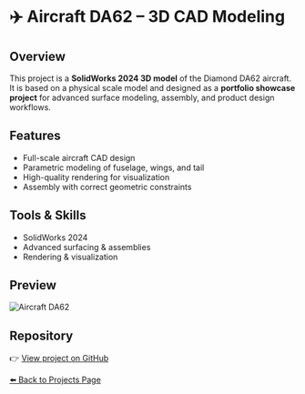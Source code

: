 # ✈️ Aircraft DA62 – 3D CAD Modeling

## Overview
This project is a **SolidWorks 2024 3D model** of the Diamond DA62 aircraft.  
It is based on a physical scale model and designed as a **portfolio showcase project** for advanced surface modeling, assembly, and product design workflows.

## Features
- Full-scale aircraft CAD design  
- Parametric modeling of fuselage, wings, and tail  
- High-quality rendering for visualization  
- Assembly with correct geometric constraints  

## Tools & Skills
- SolidWorks 2024  
- Advanced surfacing & assemblies  
- Rendering & visualization  

## Preview
![Aircraft DA62](../img/da62-preview.png)

## Repository
👉 [View project on GitHub](../aircraft-da62)

[⬅️ Back to Projects Page](../README.md#-mechanical-design)
